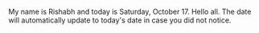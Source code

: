My name is Rishabh and today is Saturday, October 17. Hello all. The date will automatically update to today's date in case you did not notice.
